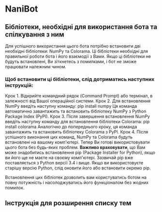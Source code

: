 # NaniBot
## Бібліотеки, необхідні для використання бота та спілкування з ним ##
Для успішного використання цього бота потрібно встановити дві необхідні бібліотеки: NumPy та Colorama. Ці бібліотеки необхідні для правильної роботи бота і його взаємодії з Вами. Якщо ці бібліотеки не будуть встановлені, Ви зіткнетесь з помилками, і бот не зможе працювати належним чином.
### Щоб встановити ці бібліотеки, слід дотриматись наступних інструкцій: ###
Крок 1. Відкрийте командний рядок (Command Prompt) або термінал, в залежності від Вашої операційної системи.
Крок 2. Для встановлення NumPy введіть наступну команду:
pip install numpy
Ця команда автоматично завантажить та встановить бібліотеку NumPy з Python Package Index (PyPI).
Крок 3. Після завершення встановлення NumPy введіть наступну команду для встановлення бібліотеки Colorama:
pip install colorama
Аналогічно до попереднього кроку, ця команда завантажить та встановить бібліотеку Colorama з PyPI.
Крок 4. Після успішного виконання цих команд, NumPy та Colorama будуть встановлені на вашому комп'ютері. Тепер Ви готові використовувати цього бота без будь-яких проблем.
**Важливо враховувати**, що Вам може знадобитись встановлення pip (Package Installer for Python), якщо ви його ще не маєте на своєму комп'ютері. Зазвичай pip вже поставляється з Python версії 3.4 і вище. Якщо ви використовуєте старішу версію Python, слід оновити його або встановити окремо pip.

Встановлення цих бібліотек дозволить вам користуватись ботом на повну потужність і насолоджуватись його функціоналом без жодних помилок.
## Інструкція для розширення списку тем ##
